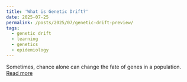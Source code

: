 ```yaml
---
title: 'What is Genetic Drift?'
date: 2025-07-25
permalink: /posts/2025/07/genetic-drift-preview/
tags:
  - genetic drift
  - learning
  - genetics
  - epidemiology
---
```

Sometimes, chance alone can change the fate of genes in a population. [Read more](/posts/2025/07/genetic-drift/)

